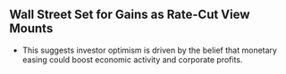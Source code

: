 ## Wall Street Set for Gains as Rate-Cut View Mounts

- This suggests investor optimism is driven by the belief that monetary easing could boost economic activity and corporate profits.